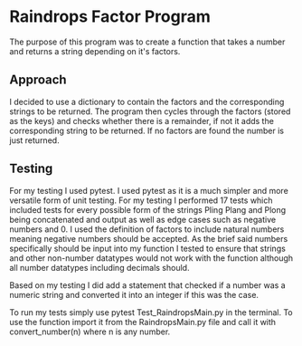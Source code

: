 # Raindrops Factor Program

The  purpose of this program was to create a function that takes a number and returns a string depending on it's factors.

## Approach
I decided to use a dictionary to contain the factors and the corresponding strings to be returned. The program then cycles through the factors (stored as the keys) and checks whether there is a remainder, if not it adds the corresponding string to be returned. If no factors are found the number is just returned.

## Testing

For my testing I used pytest.
I used pytest as it is a much simpler and more versatile form of unit testing.
For my testing I performed 17 tests which included tests for every possible form of the strings Pling Plang and Plong being concatenated and output as well as edge cases such as negative numbers and 0.
I used the definition of factors to include natural numbers meaning negative numbers should be accepted.
As the brief said numbers specifically should be input into my function I tested to ensure that strings and other non-number datatypes would not work with the function although all number datatypes including decimals should.

Based on my testing I did add a statement that checked if a number was a numeric string and converted it into an integer if this was the case.

To run my tests simply use pytest Test_RaindropsMain.py in the terminal.
To use the function import it from the RaindropsMain.py file and call it with convert_number(n) where n is any number.